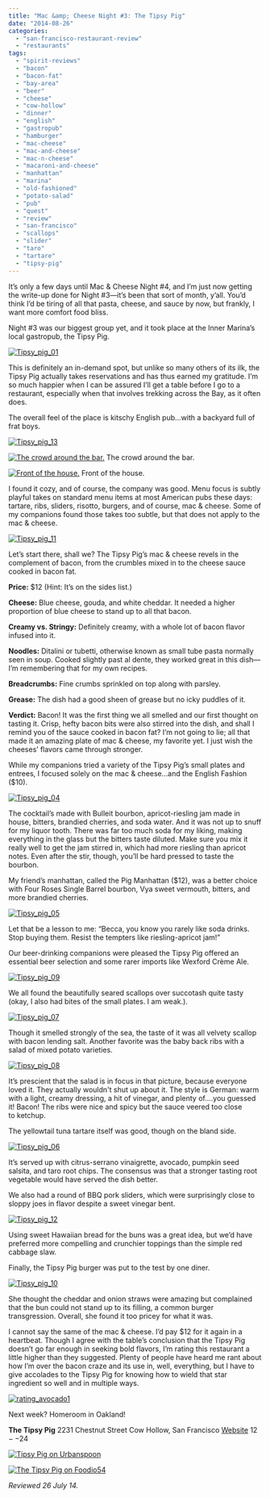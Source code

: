 ```yaml
---
title: "Mac &amp; Cheese Night #3: The Tipsy Pig"
date: "2014-08-26"
categories:
  - "san-francisco-restaurant-review"
  - "restaurants"
tags:
  - "spirit-reviews"
  - "bacon"
  - "bacon-fat"
  - "bay-area"
  - "beer"
  - "cheese"
  - "cow-hollow"
  - "dinner"
  - "english"
  - "gastropub"
  - "hamburger"
  - "mac-cheese"
  - "mac-and-cheese"
  - "mac-n-cheese"
  - "macaroni-and-cheese"
  - "manhattan"
  - "marina"
  - "old-fashioned"
  - "potato-salad"
  - "pub"
  - "quest"
  - "review"
  - "san-francisco"
  - "scallops"
  - "slider"
  - "taro"
  - "tartare"
  - "tipsy-pig"
---
```


It’s only a few days until Mac & Cheese Night #4, and I’m just now getting the write-up done for Night #3—it’s been that sort of month, y’all. You’d think I’d be tiring of all that pasta, cheese, and sauce by now, but frankly, I want more comfort food bliss.

Night #3 was our biggest group yet, and it took place at the Inner Marina’s local gastropub, the Tipsy Pig.

[![Tipsy_pig_01](http://s3.amazonaws.com/thegourmez-wpmedia/2014/08/Tipsy_pig_01-500x332.jpg)](http://www.thegourmez.com/2014/08/mac-cheese-night-3-the-tipsy-pig/tipsy_pig_01/)

This is definitely an in-demand spot, but unlike so many others of its ilk, the Tipsy Pig actually takes reservations and has thus earned my gratitude. I’m so much happier when I can be assured I’ll get a table before I go to a restaurant, especially when that involves trekking across the Bay, as it often does.

The overall feel of the place is kitschy English pub…with a backyard full of frat boys.

[![Tipsy_pig_13](http://s3.amazonaws.com/thegourmez-wpmedia/2014/08/Tipsy_pig_13-500x332.jpg)](http://www.thegourmez.com/2014/08/mac-cheese-night-3-the-tipsy-pig/tipsy_pig_13/)




<div class="caption">

[![The crowd around the bar.](http://s3.amazonaws.com/thegourmez-wpmedia/2014/08/Tipsy_pig_02-500x377.jpg)](http://www.thegourmez.com/2014/08/mac-cheese-night-3-the-tipsy-pig/tipsy_pig_02/) The crowd around the bar.</div>





<div class="caption">

[![Front of the house.](http://s3.amazonaws.com/thegourmez-wpmedia/2014/08/Tipsy_pig_15-500x332.jpg)](http://www.thegourmez.com/2014/08/mac-cheese-night-3-the-tipsy-pig/tipsy_pig_15/) Front of the house.</div>


I found it cozy, and of course, the company was good. Menu focus is subtly playful takes on standard menu items at most American pubs these days: tartare, ribs, sliders, risotto, burgers, and of course, mac & cheese. Some of my companions found those takes too subtle, but that does not apply to the mac & cheese.

[![Tipsy_pig_11](http://s3.amazonaws.com/thegourmez-wpmedia/2014/08/Tipsy_pig_11-500x332.jpg)](http://www.thegourmez.com/2014/08/mac-cheese-night-3-the-tipsy-pig/tipsy_pig_11/)

Let’s start there, shall we? The Tipsy Pig’s mac & cheese revels in the complement of bacon, from the crumbles mixed in to the cheese sauce cooked in bacon fat.

**Price:** $12 (Hint: It’s on the sides list.)

**Cheese:** Blue cheese, gouda, and white cheddar. It needed a higher proportion of blue cheese to stand up to all that bacon.

**Creamy vs. Stringy:** Definitely creamy, with a whole lot of bacon flavor infused into it.

**Noodles:** Ditalini or tubetti, otherwise known as small tube pasta normally seen in soup. Cooked slightly past al dente, they worked great in this dish—I’m remembering that for my own recipes.

**Breadcrumbs:** Fine crumbs sprinkled on top along with parsley.

**Grease:** The dish had a good sheen of grease but no icky puddles of it.

**Verdict:** Bacon! It was the first thing we all smelled and our first thought on tasting it. Crisp, hefty bacon bits were also stirred into the dish, and shall I remind you of the sauce cooked in bacon fat? I’m not going to lie; all that made it an amazing plate of mac & cheese, my favorite yet. I just wish the cheeses’ flavors came through stronger.

While my companions tried a variety of the Tipsy Pig’s small plates and entrees, I focused solely on the mac & cheese…and the English Fashion ($10).

[![Tipsy_pig_04](http://s3.amazonaws.com/thegourmez-wpmedia/2014/08/Tipsy_pig_04-321x500.jpg)](http://www.thegourmez.com/2014/08/mac-cheese-night-3-the-tipsy-pig/tipsy_pig_04/)

The cocktail’s made with Bulleit bourbon, apricot-riesling jam made in house, bitters, brandied cherries, and soda water. And it was not up to snuff for my liquor tooth. There was far too much soda for my liking, making everything in the glass but the bitters taste diluted. Make sure you mix it really well to get the jam stirred in, which had more riesling than apricot notes. Even after the stir, though, you’ll be hard pressed to taste the bourbon.

My friend’s manhattan, called the Pig Manhattan ($12), was a better choice with Four Roses Single Barrel bourbon, Vya sweet vermouth, bitters, and more brandied cherries.

[![Tipsy_pig_05](http://s3.amazonaws.com/thegourmez-wpmedia/2014/08/Tipsy_pig_05-432x500.jpg)](http://www.thegourmez.com/2014/08/mac-cheese-night-3-the-tipsy-pig/tipsy_pig_05/)

Let that be a lesson to me: “Becca, you know you rarely like soda drinks. Stop buying them. Resist the tempters like riesling-apricot jam!”

Our beer-drinking companions were pleased the Tipsy Pig offered an essential beer selection and some rarer imports like Wexford Crème Ale.

[![Tipsy_pig_09](http://s3.amazonaws.com/thegourmez-wpmedia/2014/08/Tipsy_pig_09-500x379.jpg)](http://www.thegourmez.com/2014/08/mac-cheese-night-3-the-tipsy-pig/tipsy_pig_09/)

We all found the beautifully seared scallops over succotash quite tasty (okay, I also had bites of the small plates. I am weak.).

[![Tipsy_pig_07](http://s3.amazonaws.com/thegourmez-wpmedia/2014/08/Tipsy_pig_07-500x332.jpg)](http://www.thegourmez.com/2014/08/mac-cheese-night-3-the-tipsy-pig/tipsy_pig_07/)

Though it smelled strongly of the sea, the taste of it was all velvety scallop with bacon lending salt. Another favorite was the baby back ribs with a salad of mixed potato varieties.

[![Tipsy_pig_08](http://s3.amazonaws.com/thegourmez-wpmedia/2014/08/Tipsy_pig_08-500x332.jpg)](http://www.thegourmez.com/2014/08/mac-cheese-night-3-the-tipsy-pig/tipsy_pig_08/)

It’s prescient that the salad is in focus in that picture, because everyone loved it. They actually wouldn't shut up about it. The style is German: warm with a light, creamy dressing, a hit of vinegar, and plenty of….you guessed it! Bacon! The ribs were nice and spicy but the sauce veered too close to ketchup.

The yellowtail tuna tartare itself was good, though on the bland side.

[![Tipsy_pig_06](http://s3.amazonaws.com/thegourmez-wpmedia/2014/08/Tipsy_pig_06-500x287.jpg)](http://www.thegourmez.com/2014/08/mac-cheese-night-3-the-tipsy-pig/tipsy_pig_06/)

It’s served up with citrus-serrano vinaigrette, avocado, pumpkin seed salsita, and taro root chips. The consensus was that a stronger tasting root vegetable would have served the dish better.

We also had a round of BBQ pork sliders, which were surprisingly close to sloppy joes in flavor despite a sweet vinegar bent.

[![Tipsy_pig_12](http://s3.amazonaws.com/thegourmez-wpmedia/2014/08/Tipsy_pig_12-500x332.jpg)](http://www.thegourmez.com/2014/08/mac-cheese-night-3-the-tipsy-pig/tipsy_pig_12/)

Using sweet Hawaiian bread for the buns was a great idea, but we’d have preferred more compelling and crunchier toppings than the simple red cabbage slaw.

Finally, the Tipsy Pig burger was put to the test by one diner.

[![Tipsy_pig_10](http://s3.amazonaws.com/thegourmez-wpmedia/2014/08/Tipsy_pig_10-500x332.jpg)](http://www.thegourmez.com/2014/08/mac-cheese-night-3-the-tipsy-pig/tipsy_pig_10/)

She thought the cheddar and onion straws were amazing but complained that the bun could not stand up to its filling, a common burger transgression. Overall, she found it too pricey for what it was.

I cannot say the same of the mac & cheese. I’d pay $12 for it again in a heartbeat. Though I agree with the table’s conclusion that the Tipsy Pig doesn’t go far enough in seeking bold flavors, I’m rating this restaurant a little higher than they suggested. Plenty of people have heard me rant about how I’m over the bacon craze and its use in, well, everything, but I have to give accolades to the Tipsy Pig for knowing how to wield that star ingredient so well and in multiple ways.

[![rating_avocado1](http://s3.amazonaws.com/thegourmez-wpmedia/2009/02/rating_avocado1.gif)](http://www.thegourmez.com/2009/02/restaurant-review-nanas-durham/rating_avocado1/)

Next week? Homeroom in Oakland!

**The Tipsy Pig** 2231 Chestnut Street Cow Hollow, San Francisco [Website](http://www.thetipsypigsf.com/) $12--$24

[![Tipsy Pig on Urbanspoon](http://www.urbanspoon.com/b/link/1432865/minilink.gif)](http://www.urbanspoon.com/r/6/1432865/restaurant/Marina/Tipsy-Pig-San-Francisco)

[![The Tipsy Pig on Foodio54](http://foodio54.com/images/badge-2-c7d1e.jpg)](http://foodio54.com/restaurant/San-Francisco-CA/c7d1e/The-Tipsy-Pig)

_Reviewed 26 July 14._
